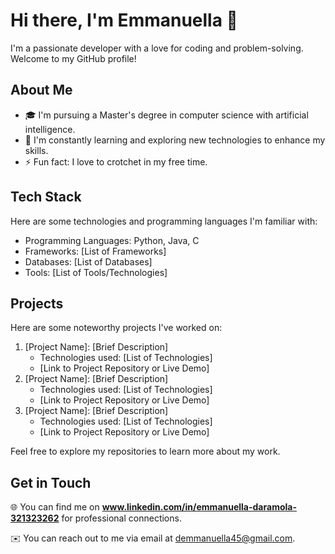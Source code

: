 # **Hi there, I'm Emmanuella 👋**

I'm a passionate developer with a love for coding and problem-solving. Welcome to my GitHub profile!

## **About Me**

- 🎓 I'm pursuing a Master's degree in computer science with artificial intelligence.
- 🌱 I'm constantly learning and exploring new technologies to enhance my skills.
- ⚡ Fun fact: I love to crotchet in my free time.

## **Tech Stack**

Here are some technologies and programming languages I'm familiar with:

- Programming Languages: Python, Java, C
- Frameworks: [List of Frameworks]
- Databases: [List of Databases]
- Tools: [List of Tools/Technologies]

## **Projects**

Here are some noteworthy projects I've worked on:

1. [Project Name]: [Brief Description]
    - Technologies used: [List of Technologies]
    - [Link to Project Repository or Live Demo]
2. [Project Name]: [Brief Description]
    - Technologies used: [List of Technologies]
    - [Link to Project Repository or Live Demo]
3. [Project Name]: [Brief Description]
    - Technologies used: [List of Technologies]
    - [Link to Project Repository or Live Demo]

Feel free to explore my repositories to learn more about my work.

## **Get in Touch**

🌐 You can find me on **www.linkedin.com/in/emmanuella-daramola-321323262** for professional connections.

✉️ You can reach out to me via email at demmanuella45@gmail.com.
